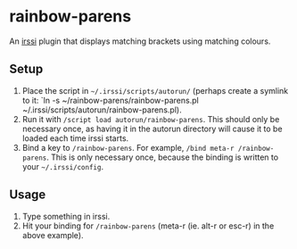 # rainbow-parens

An [irssi](http://www.irssi.org/) plugin that displays matching brackets using matching colours.

## Setup

1. Place the script in `~/.irssi/scripts/autorun/` (perhaps create a symlink to it: `ln -s ~/rainbow-parens/rainbow-parens.pl ~/.irssi/scripts/autorun/rainbow-parens.pl).
2. Run it with `/script load autorun/rainbow-parens`. This should only be necessary once, as having it in the autorun directory will cause it to be loaded each time irssi starts.
3. Bind a key to `/rainbow-parens`. For example, `/bind meta-r /rainbow-parens`. This is only necessary once, because the binding is written to your `~/.irssi/config`.

## Usage

1. Type something in irssi.
2. Hit your binding for `/rainbow-parens` (meta-r (ie. alt-r or esc-r) in the above example).
